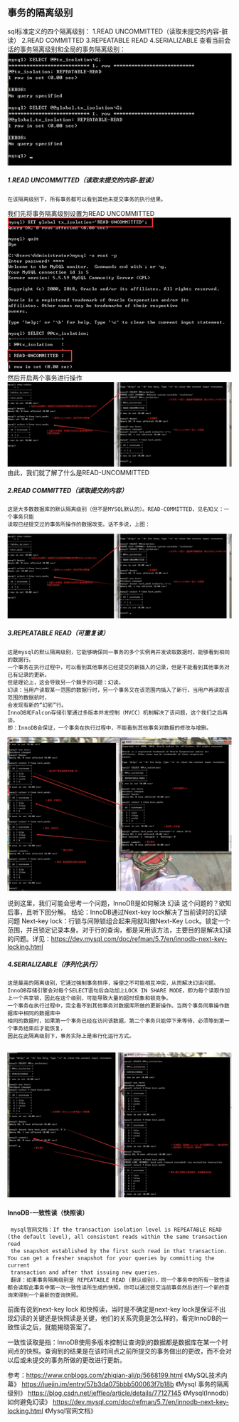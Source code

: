 ## 事务的隔离级别
sql标准定义的四个隔离级别：
1.READ UNCOMMITTED（读取未提交的内容-脏读）
2.READ COMMITTED
3.REPEATABLE READ
4.SERIALIZABLE
查看当前会话的事务隔离级别和全局的事务隔离级别：
![avatar](/document/mysql/img/transaction/查看事务隔离级别.png)
##### 1.READ UNCOMMITTED（读取未提交的内容-脏读）
    在该隔离级别下，所有事务都可以看到其他未提交事务的执行结果。
我们先将事务隔离级别设置为READ UNCOMMITTED
![avatar](/document/mysql/img/transaction/设置事务隔离级别为READ-UNCOMMITTED.png)
然后开启两个事务进行操作
 ![avatar](/document/mysql/img/transaction/了解READ-UNCOMMITTED.png)
由此，我们就了解了什么是READ-UNCOMMITTED
##### 2.READ COMMITTED（读取提交的内容）
    这是大多数数据库的默认隔离级别（但不是MYSQL默认的）。READ-COMMITTED，见名知义：一个事务只能
    读取已经提交过的事务所操作的数据改变。话不多说，上图：
 ![avatar](/document/mysql/img/transaction/了解READ-UNCOMMITTED.png)
 ##### 3.REPEATABLE READ（可重复读）
    这是mysql的默认隔离级别，它能够确保同一事务的多个实例再并发读取数据时，能够看到相同的数据行。
    一个事务在执行过程中，可以看到其他事务已经提交的新插入的记录，但是不能看到其他事务对已有记录的更新。
    但是理论上，这会导致另一个棘手的问题：幻读。
    幻读：当用户读取某一范围的数据行时，另一个事务又在该范围内插入了新行，当用户再读取该范围的数据航时，
    会发现有新的“幻影”行。
    InnoDB和Falcon存储引擎通过多版本并发控制（MVCC）机制解决了该问题，这个我们之后再谈。
    即：InnoDB会保证，一个事务在执行过程中，不能看到其他事务对数据的修改与增删。
 ![avatar](/document/mysql/img/transaction/了解REPEATABLE-READ.png)
 
 说到这里，我们可能会思考一个问题，InnoDB是如何解决 幻读 这个问题的？欲知后事，且听下回分解。
 结论：InnoDB通过Next-key lock解决了当前读时的幻读问题
    Next-key lock：行锁与间隙锁组合起来用就叫做Next-Key Lock。锁定一个范围，并且锁定记录本身。对于行的查询，都是采用该方法，主要目的是解决幻读的问题。详见：<https://dev.mysql.com/doc/refman/5.7/en/innodb-next-key-locking.html>
  ##### 4.SERIALIZABLE（序列化执行）
    这是最高的隔离级别，它通过强制事务排序，操使之不可能相互冲突，从而解决幻读问题。
    InnoDB存储引擎会对每个SELECT语句后自动加上LOCK IN SHARE MODE，即为每个读取作加上一个共享锁，因此在这个级别，可能导致大量的超时现象和锁竞争。
    一个事务在执行过程中，完全看不到其他事务对数据库所做的更新操作。当两个事务同事操作数据库中相同的数据库中
    相同的数据时，如果第一个事务已经在访问该数据，第二个事务只能停下来等待，必须等到第一个事务结束后才能恢复，
    因此在此隔离级别下，事务实际上是串行化运行方式。 
    
![avatar](/document/mysql/img/transaction/了解SERIALIZABLE.png)
--------------------------------------------------------------------------------------------------------

 #### InnoDB-一致性读（快照读）
     mysql官网文档：If the transaction isolation level is REPEATABLE READ (the default level), all consistent reads within the same transaction read 
     the snapshot established by the first such read in that transaction. You can get a fresher snapshot for your queries by committing the current 
     transaction and after that issuing new queries.
     翻译：如果事务隔离级别是 REPEATABLE READ (默认级别)，同一个事务中的所有一致性读都会读取此事务中第一次一致性读所生成的快照。你可以通过提交当前事务然后进行一个新的查询来得到一个最新的查询快照。
     
 前面有说到next-key lock 和快照读，当时是不确定是next-key lock是保证不出现幻读的关键还是快照读是关键，他们的关系究竟是怎么样的，看完InnoDB的一致性读之后，就能揭晓答案了。
 
 一致性读取是指：InnoDB使用多版本控制让查询到的数据都是数据库在某一个时间点的快照。查询到的结果是在该时间点之前所提交的事务做出的更改，而不会对以后或未提交的事务所做的更改进行更新。
    
参考：<https://www.cnblogs.com/zhiqian-ali/p/5668199.html> 《MySQL技术内幕》
      <https://juejin.im/entry/57b3da075bbb500063f7b18b>  《Mysql 事务的隔离级别》
      <https://blog.csdn.net/jeffleo/article/details/77127145> 《Mysql(Innodb)如何避免幻读》
      <https://dev.mysql.com/doc/refman/5.7/en/innodb-next-key-locking.html> 《Mysql官网文档》

       